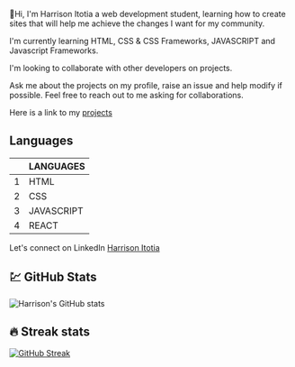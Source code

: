 <!-- ![This is an image](https://images.unsplash.com/photo-1555066931-4365d14bab8c?ixlib=rb-1.2.1&ixid=MnwxMjA3fDB8MHxwaG90by1wYWdlfHx8fGVufDB8fHx8&auto=format&fit=crop&w=1170&q=80) -->

:wave:Hi, I'm Harrison Itotia a web development student, learning how to create sites that will help me achieve the changes I want for my community.

I'm currently learning HTML, CSS & CSS Frameworks, JAVASCRIPT and Javascript Frameworks.

I'm looking to collaborate with other developers on projects.

Ask me about the projects on my profile, raise an issue and help modify if possible.
Feel free to reach out to me asking for collaborations.

Here is a link to my [projects](https://github.com/ItotiaHarrison?tab=repositories)


## Languages

|      | LANGUAGES     |
|-----:|---------------|
|     1|  HTML         |
|     2|  CSS          |
|     3|  JAVASCRIPT   |
|     4|  REACT        |


Let's connect on LinkedIn [Harrison Itotia](www.linkedin.com/in/harrison-itotia)

## :chart: GitHub Stats
![Harrison's GitHub stats](https://github-readme-stats.vercel.app/api?username=ItotiaHarrison&theme=dark&show_icons=true)


## :fire: Streak stats
[![GitHub Streak](https://github-readme-streak-stats.herokuapp.com?user=ItotiaHarrison&theme=dark&border=240606)](https://git.io/streak-stats)
